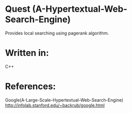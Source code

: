 # Quest (A-Hypertextual-Web-Search-Engine)
   Provides local searching using pagerank algorithm.
# Written in:
   C++  
# References:
   Google(A-Large-Scale-Hypertextual-Web-Search-Engine)</br>
   http://infolab.stanford.edu/~backrub/google.html
